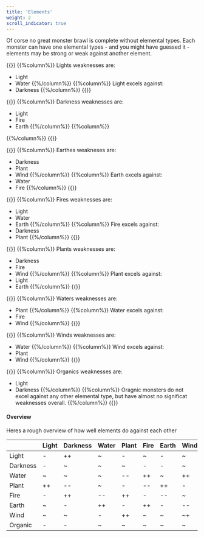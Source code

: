 ```yaml
---
title: 'Elements'
weight: 2
scroll_indicator: true
---
```



Of corse no great monster brawl is complete without elemental types. Each monster can have one elemental types - and you might have guessed it - elements may be strong or weak against another element.


{{<element elm="Light">}}
{{%column%}}
Lights weaknesses are:
- Light
- Water
{{%/column%}}
{{%column%}}
Light excels against:
- Darkness
{{%/column%}}
{{</element>}}



{{<element elm="Darkness">}}
{{%column%}}
Darkness weaknesses are:
- Light
- Fire
- Earth
{{%/column%}}
{{%column%}}

{{%/column%}}
{{</element>}}



{{<element elm="Earth">}}
{{%column%}}
Earthes weakneses are:
- Darkness
- Plant
- Wind
{{%/column%}}
{{%column%}}
Earth excels against:
- Water
- Fire
{{%/column%}}
{{</element>}}


{{<element elm="Fire">}}
{{%column%}}
Fires weaknesses are:
- Light
- Water
- Earth
{{%/column%}}
{{%column%}}
Fire excels against:
- Darkness
- Plant
{{%/column%}}
{{</element>}}


{{<element elm="Plant">}}
{{%column%}}
Plants weaknesses are:
- Darkness
- Fire 
- Wind
{{%/column%}}
{{%column%}}
Plant excels against:
- Light
- Earth
{{%/column%}}
{{</element>}}


{{<element elm="Water">}}
{{%column%}}
Waters weaknesses are:
- Plant
{{%/column%}}
{{%column%}}
Water excels against:
- Fire
- Wind
{{%/column%}}
{{</element>}}


{{<element elm="Wind">}}
{{%column%}}
Winds weaknesses are:
- Water
{{%/column%}}
{{%column%}}
Wind excels against:
- Plant
- Wind
{{%/column%}}
{{</element>}}


{{<element elm="Organic">}}
{{%column%}}
Organics weaknesses are:
- Light
- Darkness
{{%/column%}}
{{%column%}}
Oragnic monsters do not excel against any other elemental type, 
but have almost no significat weaknesses overall.
{{%/column%}}
{{</element>}}



#### Overview

Heres a rough overview of how well elements do against each other

|          | Light | Darkness | Water | Plant | Fire | Earth | Wind | Organic |
|----------|-------|----------|-------|-------|------|-------|------|---------|
| Light    |   -   |       ++ |     ~ |   -   |    ~ |   -   |    ~ |       ~ |
| Darkness |   -   |        ~ |     ~ |     ~ |  -   |   -   |    ~ |       ~ |
| Water    |   ~   |        ~ |     ~ |   --  |   ++ |     ~ |   ++ |       ~ |
| Plant    |   ++  |     --   |     ~ |   -   | --   |    ++ |  -   |       ~ |
| Fire     |   -   |       ++ |   --  |    ++ |  -   |   --  |    ~ |       ~ |
| Earth    |   ~   |      -   |    ++ |   -   |   ++ |   -   |   -- |       ~ |
| Wind     |   ~   |        ~ |   -   |    ++ |    ~ |     ~ |  ~+  |       ~ |
| Organic  |   -   |      -   |     ~ |     ~ |    ~ |     ~ |    ~ |       ~ |
